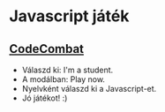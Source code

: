 # Javascript játék

## [CodeCombat](https://codecombat.com/)

- Válaszd ki: I'm a student.
- A modálban: Play now.
- Nyelvként válaszd ki a Javascript-et.
- Jó játékot! :)
